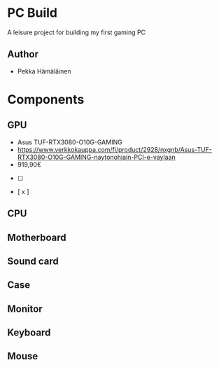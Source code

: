 # PC Build

A leisure project for building my first gaming PC


## Author

- Pekka Hämäläinen


# Components


## GPU

- Asus TUF-RTX3080-O10G-GAMING
- https://www.verkkokauppa.com/fi/product/2928/nxgnb/Asus-TUF-RTX3080-O10G-GAMING-naytonohjain-PCI-e-vaylaan
- 919,90€
- [ ]
- [ x ]



## CPU


## Motherboard


## Sound card


## Case


## Monitor


## Keyboard


## Mouse
